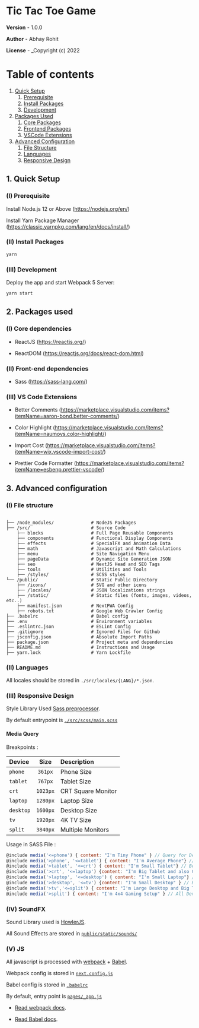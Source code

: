 # Tic Tac Toe Game

**Version** - 1.0.0

**Author** - Abhay Rohit

**License** - \_Copyright (c) 2022

# Table of contents

1. [Quick Setup](#quick-setup)
   1. [Prerequisite](#qs1)
   2. [Install Packages](#qs2)
   3. [Development](#qs3)
2. [Packages Used](#packs-used)
   1. [Core Packages](#pu1)
   2. [Frontend Packages](#pu2)
   3. [VSCode Extensions](#pu3)
3. [Advanced Configuration](#ad-conf)
   1. [File Structure](#a-c1)
   2. [Languages](#a-c2)
   3. [Responsive Design](#a-c3)

## 1. Quick Setup <a name="quick-setup"></a>

### (I) Prerequisite <a name="qs1"></a>

Install Node.js 12 or Above (https://nodejs.org/en/)

Install Yarn Package Manager (https://classic.yarnpkg.com/lang/en/docs/install/)

### (II) Install Packages <a name="qs2"></a>

```bash
yarn
```

### (III) Development <a name="qs3"></a>

Deploy the app and start Webpack 5 Server:

```bash
yarn start
```

## 2. Packages used <a name="packs-used"></a>

### (I) Core dependencies <a name="pu1"></a>

- ReactJS (https://reactjs.org/)

- ReactDOM (https://reactjs.org/docs/react-dom.html)

### (II) Front-end dependencies <a name="pu1"></a>

- Sass (https://sass-lang.com/)

### (III) VS Code Extensions <a name="pu3"></a>

- Better Comments (https://marketplace.visualstudio.com/items?itemName=aaron-bond.better-comments/)

- Color Highlight (https://marketplace.visualstudio.com/items?itemName=naumovs.color-highlight/)

- Import Cost (https://marketplace.visualstudio.com/items?itemName=wix.vscode-import-cost/)

- Prettier Code Formatter (https://marketplace.visualstudio.com/items?itemName=esbenp.prettier-vscode/)

## 3. Advanced configuration <a name="ad-conf"></a>

### (I) File structure <a name="a-c1"></a>

```

├── /node_modules/              # NodeJS Packages
├── /src/                       # Source Code
    ├── blocks                  # Full Page Reusable Components
    ├── components              # Functional Display Components
    ├── effects                 # SpecialFX and Animation Data
    ├── math                    # Javascript and Math Calculations
    ├── menu                    # Site Navigation Menu
    ├── pageData                # Dynamic Site Generation JSON
    ├── seo                     # NextJS Head and SEO Tags
    ├── tools                   # Utilities and Tools
    ├── /styles/                # SCSS styles
└── /public/                    # Static Public Directory
    ├── /icons/                 # SVG and other icons
    ├── /locales/               # JSON localizations strings
    ├── /static/                # Static files (fonts, images, videos, etc..)
    ├── manifest.json           # NextPWA Config
    ├── robots.txt              # Google Web Crawler Config
├── .babelrc                    # Babel config
├── .env                        # Environment variables
├── .eslintrc.json              # ESLint Config
├── .gitignore                  # Ignored Files for Github
├── jsconfig.json               # Absolute Import Paths
├── package.json                # Project meta and dependencies
├── README.md                   # Instructions and Usage
├── yarn.lock                   # Yarn Lockfile

```

### (II) Languages <a name="a-c2"></a>

All locales should be stored in `./src/locales/{LANG}/*.json`.

### (III) Responsive Design <a name="a-c3"></a>

Style Library Used [Sass preprocessor](https://sass-lang.com/).

By default entrypoint is [`./src/scss/main.scss`](styles/main.scss)

#### Media Query

Breakpoints :

| Device    |   Size   | Description        |
| :-------- | :------: | :----------------- |
| `phone`   | `361px`  | Phone Size         |
| `tablet`  | `767px`  | Tablet Size        |
| `crt`     | `1023px` | CRT Square Monitor |
| `laptop`  | `1280px` | Laptop Size        |
| `desktop` | `1600px` | Desktop Size       |
| `tv`      | `1920px` | 4K TV Size         |
| `split`   | `3840px` | Multiple Monitors  |

Usage in SASS File :

```javascript
@include media('<=phone') { content: "I'm Tiny Phone" } // Query for Devices Smaller Than a Phone
@include media('>phone', '<=tablet') { content: "I'm Average Phone"} // Device Between Phone and Tablet Size
@include media('>tablet', '<=crt') { content: "I'm Small Tablet"} // Between Tablet and CRT Monitor
@include media('>crt', '<=laptop') {content: "I'm Big Tablet and also CRT" } // Between CRT and Laptop Size
@include media('>laptop', '<=desktop') { content: "I'm Small Laptop"} // Between Laptop and Desktop Size
@include media('>desktop', '<=tv') {content: "I'm Small Desktop" } // Between Desktop and TV Size
@include media('>tv','<=split') { content: "I'm Large Desktop and Big TV" } // Greater Than TV but not as much as Split Monitor
@include media('>split') { content: "I'm 4x4 Gaming Setup" } // All Devices Larger than 4K are Covered
```

### (IV) SoundFX <a name="a-c4"></a>

Sound Library used is [HowlerJS](https://howlerjs.com/).

All Sound Effects are stored in [`public/static/sounds/`](public/static/sounds/)

### (V) JS <a name="a-c6"></a>

All javascript is processed with [webpack](https://webpack.js.org/) + [Babel](https://babeljs.io/).

Webpack config is stored in [`next.config.js`](next.config.js)

Babel config is stored in [`.babelrc`](.babelrc)

By default, entry point is [`pages/_app.js`](pages/_app.js)

- [Read webpack docs](https://webpack.js.org/concepts/).

- [Read Babel docs](https://babeljs.io/docs/en/).

